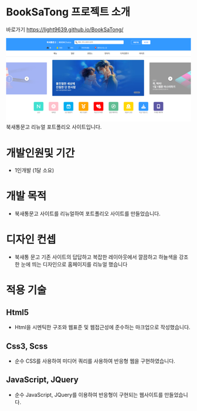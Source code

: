 # BookSaTong 프로젝트 소개
바로가기 https://light9639.github.io/BookSaTong/

![화면 캡처 2022-08-22](https://raw.githubusercontent.com/light9639/BookSaTong/main/img/light9639.github.io_BookSaTong_.png)
북새통문고 리뉴얼 포트폴리오 사이트입니다.

# 개발인원및 기간
- 1인개발 (1달 소요)
# 개발 목적
- 북새통문고 사이트를 리뉴얼하여 포트폴리오 사이트를 만들었습니다.
# 디자인 컨셉
- 북새통 문고 기존 사이트의 답답하고 복잡한 레이아웃에서 깔끔하고 하늘색을 강조한 눈에 띄는 디자인으로 홈페이지를 리뉴얼 했습니다
# 적용 기술
## Html5
- Html을 시멘틱한 구조와 웹표준 및 웹접근성에 준수하는 마크업으로 작성했습니다.

## Css3, Scss
- 순수 CSS를 사용하여 미디어 쿼리를 사용하여 반응형 웹을 구현하였습니다.

## JavaScript, JQuery
- 순수 JavaScript, JQuery를 이용하여 반응형이 구현되는 웹사이트를 만들었습니다.